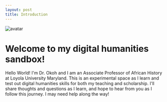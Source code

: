 ```yaml
---
layout: post
title: Introduction
---
```


![avatar](https://github.com/user-attachments/assets/427d2dea-2b9e-4c1f-983b-0b7c9bcf6a64)


# Welcome to my digital humanities sandbox!

Hello World! I'm Dr. Okoh and I am an Associate Professor of African History at Loyola University Maryland. This is an experimental space as I learn and test out digital humanities skills for both my teaching and scholarship. I'll share thoughts and questions as I learn, and hope to hear from you as I follow this journey. I may need help along the way!

